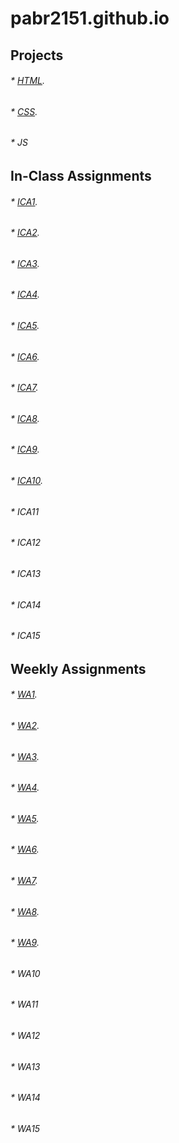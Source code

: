 # pabr2151.github.io


## Projects

###### * [HTML](html-midterm/page1.html).
###### * [CSS](index.html).
###### * JS

## In-Class Assignments

###### * [ICA1](ica/ICA1.pdf).
###### * [ICA2](ica/ICA2.pdf).
###### * [ICA3](ica).
###### * [ICA4](ica/ICA4.html).
###### * [ICA5](ica/ica5.html).
###### * [ICA6](ica/ica6/ica6-part1.html).
###### * [ICA7](ica).
###### * [ICA8](ica).
###### * [ICA9](ica).
###### * [ICA10](ica/ica10.html).
###### * ICA11
###### * ICA12
###### * ICA13
###### * ICA14
###### * ICA15

## Weekly Assignments

###### * [WA1](wa/wa1.html).
###### * [WA2](wa/wa2.html).
###### * [WA3](wa/wa3.html).
###### * [WA4](wa/wa4.html).
###### * [WA5](wa/wa5.html).
###### * [WA6](wa/wa6/wa6.html).
###### * [WA7](wa/wa7.html).
###### * [WA8](wa).
###### * [WA9](wa/wa9.html).
###### * WA10
###### * WA11
###### * WA12
###### * WA13
###### * WA14
###### * WA15

